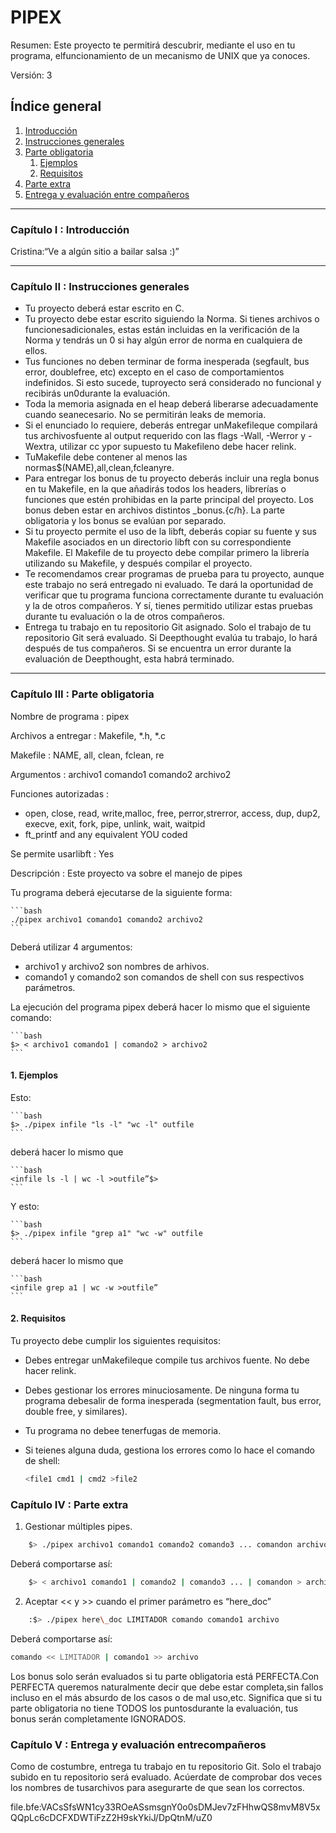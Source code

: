 # PIPEX

Resumen: Este proyecto te permitirá descubrir, mediante el uso en tu programa, elfuncionamiento de un mecanismo de UNIX que ya conoces.

Versión: 3

## Índice general

1. [Introducción](#capítulo-i--introducción)
2. [Instrucciones generales](#capítulo-ii--instrucciones-generales)
3.  [Parte obligatoria](#capítulo-iii--parte-obligatoria)
    1.  [Ejemplos](#1--ejemplos)
    2.  [Requisitos](#2--requisitos)
4. [Parte extra](#capítulo-iv--parte-extra)
5. [Entrega y evaluación entre compañeros](#capítulo-v--entrega-y-evaluación-entrecompañeros)

---

### Capítulo I : Introducción

Cristina:“Ve a algún sitio a bailar salsa :)”

---

### Capítulo II : Instrucciones generales

-   Tu proyecto deberá estar escrito en C.
-   Tu proyecto debe estar escrito siguiendo la Norma. Si tienes archivos o funcionesadicionales, estas están incluidas en la verificación de la Norma y tendrás un 0 si hay algún error de norma en cualquiera de ellos.
-   Tus funciones no deben terminar de forma inesperada (segfault, bus error, doublefree, etc) excepto en el caso de comportamientos indefinidos. Si esto sucede, tuproyecto será considerado no funcional y recibirás un0durante la evaluación.
-   Toda la memoria asignada en el heap deberá liberarse adecuadamente cuando seanecesario. No se permitirán leaks de memoria.
-   Si el enunciado lo requiere, deberás entregar unMakefileque compilará tus archivosfuente al output requerido con las flags -Wall, -Werror y -Wextra, utilizar cc ypor supuesto tu Makefileno debe hacer relink.
-   TuMakefile debe contener al menos las normas$(NAME),all,clean,fcleanyre.
-   Para entregar los bonus de tu proyecto deberás incluir una regla bonus en tu Makefile, en la que añadirás todos los headers, librerías o funciones que estén prohibidas en la parte principal del proyecto. Los bonus deben estar en archivos distintos _bonus.{c/h}. La parte obligatoria y los bonus se evalúan por separado.
-   Si tu proyecto permite el uso de la libft, deberás copiar su fuente y sus Makefile asociados en un directorio libft con su correspondiente Makefile. El Makefile de tu proyecto debe compilar primero la librería utilizando su Makefile, y después compilar el proyecto.
-   Te recomendamos crear programas de prueba para tu proyecto, aunque este trabajo no será entregado ni evaluado. Te dará la oportunidad de verificar que tu programa funciona correctamente durante tu evaluación y la de otros compañeros. Y sí, tienes permitido utilizar estas pruebas durante tu evaluación o la de otros compañeros.
-   Entrega tu trabajo en tu repositorio Git asignado. Solo el trabajo de tu repositorio Git será evaluado. Si Deepthought evalúa tu trabajo, lo hará después de tus compañeros. Si se encuentra un error durante la evaluación de Deepthought, esta habrá terminado.

---

### Capítulo III : Parte obligatoria

Nombre  de  programa : 
pipex

Archivos a entregar : 
Makefile, *.h, *.c

Makefile : 
NAME, all, clean, fclean, re

Argumentos : 
archivo1 comando1 comando2 archivo2

Funciones  autorizadas : 
-   open, close, read, write,malloc, free, perror,strerror, access, dup, dup2, execve, exit, fork, pipe, unlink, wait, waitpid
-   ft_printf and any equivalent YOU coded

Se  permite  usarlibft : 
Yes

Descripción : Este proyecto va sobre el manejo de pipes

Tu programa deberá ejecutarse de la siguiente forma:

    ```bash
    ./pipex archivo1 comando1 comando2 archivo2
    ```

Deberá utilizar 4 argumentos:

-   archivo1 y archivo2 son nombres de arhivos.
-   comando1 y comando2 son comandos de shell con sus respectivos parámetros.

La ejecución del programa pipex deberá hacer lo mismo que el siguiente comando:

    ```bash
    $> < archivo1 comando1 | comando2 > archivo2
    ```

#### 1.  Ejemplos

Esto:
    
    ```bash
    $> ./pipex infile "ls -l" "wc -l" outfile
    ```

deberá hacer lo mismo que 

    ```bash
    <infile ls -l | wc -l >outfile”$> 
    ```

Y esto:

    ```bash
    $> ./pipex infile "grep a1" "wc -w" outfile
    ```
    
deberá hacer lo mismo que 

    ```bash
    <infile grep a1 | wc -w >outfile”
    ```

#### 2.  Requisitos

Tu proyecto debe cumplir los siguientes requisitos:
-   Debes entregar unMakefileque compile tus archivos fuente. No debe hacer relink.
-   Debes gestionar los errores minuciosamente. De ninguna forma tu programa debesalir de forma inesperada (segmentation fault, bus error, double free, y similares).
-   Tu programa no debee tenerfugas de memoria.
-   Si teienes alguna duda, gestiona los errores como lo hace el comando de shell:
    
    ```bash
    <file1 cmd1 | cmd2 >file2
    ```

### Capítulo IV : Parte extra

1. Gestionar múltiples pipes.

```bash
    $> ./pipex archivo1 comando1 comando2 comando3 ... comandon archivo2
```

Deberá comportarse así:

```bash
    $> < archivo1 comando1 | comando2 | comando3 ... | comandon > archivo2
```

2. Aceptar << y >> cuando el primer parámetro es “here_doc”

```bash
    :$> ./pipex here\_doc LIMITADOR comando comando1 archivo
```
Deberá comportarse así:

```bash
comando << LIMITADOR | comando1 >> archivo
```

Los bonus solo serán evaluados si tu parte obligatoria está PERFECTA.Con PERFECTA queremos naturalmente decir que debe estar completa,sin fallos incluso en el más absurdo de los casos o de mal uso,etc. Significa que si tu parte obligatoria no tiene TODOS los puntosdurante la evaluación, tus bonus serán completamente IGNORADOS.


### Capítulo V : Entrega y evaluación entrecompañeros

Como de costumbre, entrega tu trabajo en tu repositorio Git. Solo el trabajo subido en tu repositorio será evaluado. Acúerdate de comprobar dos veces los nombres de tusarchivos para asegurarte de que sean los correctos.

file.bfe:VACsSfsWN1cy33ROeASsmsgnY0o0sDMJev7zFHhwQS8mvM8V5xQQpLc6cDCFXDWTiFzZ2H9skYkiJ/DpQtnM/uZ0